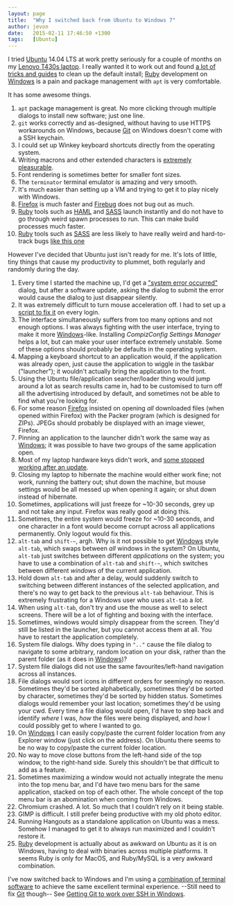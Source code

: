 ```yaml
---
layout: page
title:  "Why I switched back from Ubuntu to Windows 7"
author: jevon
date:   2015-02-11 17:46:50 +1300
tags:   [Ubuntu]
---
```


I tried [Ubuntu](ubuntu.md) 14.04 LTS at work pretty seriously for a couple of months on my [Lenovo T430s laptop](computer.md). I really wanted it to work out and found <a href="https://delicious.com/jevonwright/ubuntu">a lot of tricks and guides</a> to clean up the default install; [Ruby](ruby.md) development on [Windows](windows.md) is a pain and package management with `apt` is very comfortable.

It has some awesome things.

1. `apt` package management is great. No more clicking through multiple dialogs to install new software; just one line.
1. `git` works correctly and as-designed, without having to use HTTPS workarounds on Windows, because [Git](git.md) on Windows doesn't come with a SSH keychain.
1. I could set up Winkey keyboard shortcuts directly from the operating system.
1. Writing macrons and other extended characters is <a href="http://blog.triumphovermadness.com/2010/05/easy-macron-input-in-ubuntu-ubuntu.html">extremely pleasurable</a>.
1. Font rendering is sometimes better for smaller font sizes.
1. The `terminator` terminal emulator is amazing and very smooth.
1. It's much easier than setting up a VM and trying to get it to play nicely with Windows.
1. [Firefox](firefox.md) is much faster and [Firebug](firebug.md) does not bug out as much.
1. [Ruby](ruby.md) tools such as [HAML](haml.md) and [SASS](sass.md) launch instantly and do not have to go through weird spawn processes to run. This can make build processes much faster.
1. [Ruby](ruby.md) tools such as [SASS](sass.md) are less likely to have really weird and hard-to-track bugs <a href="https://github.com/gruntjs/grunt-contrib-sass/issues/189">like this one</a>

However I've decided that Ubuntu just isn't ready for me. It's lots of little, tiny things that cause my productivity to plummet, both regularly and randomly during the day.

1. Every time I started the machine up, I'd get a <a href="http://askubuntu.com/questions/230670/apportcheckresume-recurring-error-and-gnome-shell-fixations">"system error occurred"</a> dialog, but after a software update, asking the dialog to submit the error would cause the dialog to just disappear silently.
1. It was extremely difficult to turn mouse acceleration off. I had to set up a <a href="http://askubuntu.com/questions/22589/how-to-change-my-mouse-wheel-scroll-rate">script to fix it</a> on every login.
1. The interface simultaneously suffers from too many options and not enough options. I was always fighting with the user interface, trying to make it more [Windows](windows.md)-like. Installing _CompizConfig Settings Manager_ helps a lot, but can make your user interface extremely unstable. Some of these options should probably be defaults in the operating system.
1. Mapping a keyboard shortcut to an application would, if the application was already open, just cause the application to wiggle in the taskbar ("launcher"); it wouldn't actually bring the application to the front.
1. Using the Ubuntu file/application searcher/loader thing would jump around a lot as search results came in, had to be customised to turn off all the advertising introduced by default, and sometimes not be able to find what you're looking for.
1. For some reason [Firefox](firefox.md) insisted on opening _all_ downloaded files (when opened within Firefox) with the Packer program (which is designed for ZIPs). JPEGs should probably be displayed with an image viewer, Firefox.
1. Pinning an application to the launcher didn't work the same way as [Windows](windows.md); it was possible to have two groups of the same application open.
1. Most of my laptop hardware keys didn't work, and <a href="http://askubuntu.com/questions/469791/14-04-thinkpad-edge-volume-buttons-stopped-working/534262#534262">some stopped working after an update</a>.
1. Closing my laptop to hibernate the machine would either work fine; not work, running the battery out; shut down the machine, but mouse settings would be all messed up when opening it again; or shut down instead of hibernate.
1. Sometimes, applications will just freeze for ~10-30 seconds, grey up and not take any input. Firefox was really good at doing this.
1. Sometimes, the entire system would freeze for ~10-30 seconds, and one character in a font would become corrupt across all applications permanently. Only logout would fix this.
1. `alt-tab` and `shift-~`, argh. Why is it not possible to get [Windows](windows.md) style `alt-tab`, which swaps between _all_ windows in the system? On Ubuntu, `alt-tab` just switches between different _applications_ on the system; you have to use a combination of `alt-tab` and `shift-~`, which switches between different _windows_ of the current application.
1. Hold down `alt-tab` and after a delay, would suddenly switch to switching between different instances of the selected application, and there's no way to get back to the previous `alt-tab` behaviour. This is extremely frustrating for a Windows user who uses `alt-tab` a _lot_.
1. When using `alt-tab`, don't try and use the mouse as well to select screens. There will be a lot of fighting and boxing with the interface.
1. Sometimes, windows would simply disappear from the screen. They'd still be listed in the launcher, but you cannot access them at all. You have to restart the application completely.
1. System file dialogs. Why does typing in `".."` cause the file dialog to navigate to some arbitrary, random location on your disk, rather than the parent folder (as it does in [Windows](windows.md))?
1. System file dialogs did not use the same favourites/left-hand navigation across all instances.
1. File dialogs would sort icons in different orders for seemingly no reason. Sometimes they'd be sorted alphabetically, sometimes they'd be sorted by character, sometimes they'd be sorted by hidden status. Sometimes dialogs would remember your last location; sometimes they'd be using your cwd. Every time a file dialog would open, I'd have to step back and identify _where_ I was, _how_ the files were being displayed, and _how_ I could possibly get to where I wanted to  go.
1. On [Windows](windows.md) I can easily copy/paste the current folder location from any Explorer window (just click on the address). On Ubuntu there seems to be no way to copy/paste the current folder location.
1. No way to move close buttons from the left-hand side of the top window, to the right-hand side. Surely this shouldn't be that difficult to add as a feature.
1. Sometimes maximizing a window would not actually integrate the menu into the top menu bar, and I'd have two menu bars for the same application, stacked on top of each other. The whole concept of the top menu bar is an abomination when coming from Windows.
1. Chromium crashed. A lot. So much that I couldn't rely on it being stable.
1. GIMP is difficult. I still prefer being productive with my old photo editor.
1. Running Hangouts as a standalone application on Ubuntu was a mess. Somehow I managed to get it to always run maximized and I couldn't restore it.
1. [Ruby](ruby.md) development is actually about as awkward on Ubuntu as it is on Windows, having to deal with binaries across multiple platforms. It seems Ruby is only for MacOS, and Ruby/MySQL is a very awkward combination.

I've now switched back to Windows and I'm using a <a href="https://twitter.com/soundasleep/status/557663609011339266">combination of terminal software</a> to achieve the same excellent terminal experience. --Still need to fix [Git](git.md) though-- See [Getting Git to work over SSH in Windows](getting-git-to-work-over-ssh-in-windows.md).
